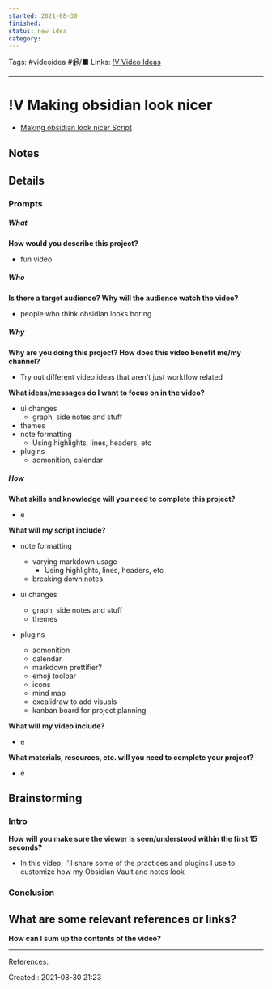 ```yaml
---
started: 2021-08-30
finished:
status: new idea
category:
---
```

Tags: #videoidea #📹/⬛ 
Links: [!V Video Ideas](!V%20Video%20Ideas)
___
# !V Making obsidian look nicer
- [Making obsidian look nicer Script](Making%20obsidian%20look%20nicer%20Script)
## Notes
## Details
### Prompts
##### What
**How would you describe this project?**
- fun video
##### Who
**Is there a target audience? Why will the audience watch the video?**
- people who think obsidian looks boring
##### Why
**Why are you doing this project? How does this video benefit me/my channel?**
- Try out different video ideas that aren't just workflow related

**What ideas/messages do I want to focus on in the video?**
- ui changes
	- graph, side notes and stuff
- themes
- note formatting
	- Using highlights, lines, headers, etc
- plugins
	- admonition, calendar

##### How
**What skills and knowledge will you need to complete this project?**
- e

**What will my script include?**
- note formatting
	- varying markdown usage
		- Using highlights, lines, headers, etc
	- breaking down notes

-  ui changes
	- graph, side notes and stuff
	- themes
- plugins
	- admonition
	- calendar
	- markdown prettifier?
	- emoji toolbar
	- icons
	- mind map
	- excalidraw to add visuals
	- kanban board for project planning

**What will my video include?**
- e

**What materials, resources, etc. will you need to complete your project?**
- e

## Brainstorming
### Intro
**How will you make sure the viewer is seen/understood within the first 15 seconds?**
- In this video, I'll share some of the practices and plugins I use to customize how my Obsidian Vault and notes look
### Conclusion
**What are some relevant references or links?**
- 

**How can I sum up the contents of the video?**
___
References:

Created:: 2021-08-30 21:23